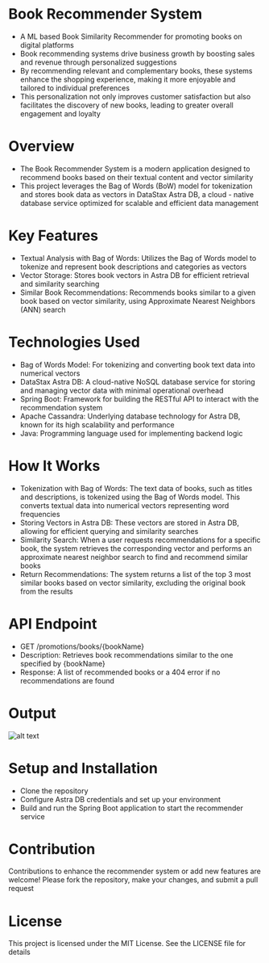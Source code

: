 # Book Recommender System
* A ML based Book Similarity Recommender for promoting books on digital platforms
* Book recommending systems drive business growth by boosting sales and revenue through personalized suggestions
* By recommending relevant and complementary books, these systems enhance the shopping experience, making it more enjoyable and tailored to individual preferences
* This personalization not only improves customer satisfaction but also facilitates the discovery of new books, leading to greater overall engagement and loyalty

# Overview

  * The Book Recommender System is a modern application designed to recommend books based on their textual content and vector similarity
  * This project leverages the Bag of Words (BoW) model for tokenization and stores book data as vectors in DataStax Astra DB, a cloud - native database service optimized for scalable and efficient data management

# Key Features

  * Textual Analysis with Bag of Words: Utilizes the Bag of Words model to tokenize and represent book descriptions and categories as vectors
  * Vector Storage: Stores book vectors in Astra DB for efficient retrieval and similarity searching
  * Similar Book Recommendations: Recommends books similar to a given book based on vector similarity, using Approximate Nearest Neighbors (ANN) search

# Technologies Used

* Bag of Words Model: For tokenizing and converting book text data into numerical vectors
* DataStax Astra DB: A cloud-native NoSQL database service for storing and managing vector data with minimal operational overhead
* Spring Boot: Framework for building the RESTful API to interact with the recommendation system
* Apache Cassandra: Underlying database technology for Astra DB, known for its high scalability and performance
* Java: Programming language used for implementing backend logic

# How It Works

* Tokenization with Bag of Words: The text data of books, such as titles and descriptions, is tokenized using the Bag of Words model. This converts textual data into numerical vectors representing word frequencies
* Storing Vectors in Astra DB: These vectors are stored in Astra DB, allowing for efficient querying and similarity searches
* Similarity Search: When a user requests recommendations for a specific book, the system retrieves the corresponding vector and performs an approximate nearest neighbor search to find and recommend similar books
* Return Recommendations: The system returns a list of the top 3 most similar books based on vector similarity, excluding the original book from the results

# API Endpoint

* GET /promotions/books/{bookName}
* Description: Retrieves book recommendations similar to the one specified by {bookName}
* Response: A list of recommended books or a 404 error if no recommendations are found

# Output
![alt text](https://github.com/TechWithRamaa/ml-book-similarity-recommender/blob/main/Book-Recommendation.png)

# Setup and Installation

* Clone the repository
* Configure Astra DB credentials and set up your environment
* Build and run the Spring Boot application to start the recommender service

# Contribution
Contributions to enhance the recommender system or add new features are welcome! Please fork the repository, make your changes, and submit a pull request

# License
This project is licensed under the MIT License. See the LICENSE file for details
